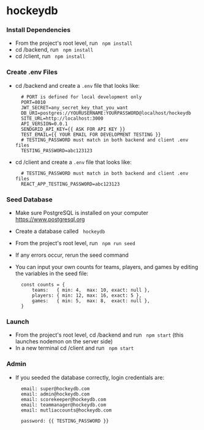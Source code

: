 # hockeydb

<!-- CMD + Shift + V to view markdown file in VS code -->

### Install Dependencies
- From the project's root level, run &nbsp; `npm install`
- cd /backend, run &nbsp; `npm install`
- cd /client, run &nbsp; `npm install`


### Create .env Files
- cd /backend and create a `.env` file that looks like:

        # PORT is defined for local development only
        PORT=8010
        JWT_SECRET=any_secret_key_that_you_want
        DB_URI=postgres://YOURUSERNAME:YOURPASSWORD@localhost/hockeydb
        SITE_URL=http://localhost:3000
        API_VERSION=0.0.1
        SENDGRID_API_KEY={{ ASK FOR API KEY }}
        TEST_EMAIL={{ YOUR EMAIL FOR DEVELOPMENT TESTING }}
        # TESTING_PASSWORD must match in both backend and client .env files
        TESTING_PASSWORD=abc123123

- cd /client and create a `.env` file that looks like:

        # TESTING_PASSWORD must match in both backend and client .env files
        REACT_APP_TESTING_PASSWORD=abc123123

### Seed Database
- Make sure PostgreSQL is installed on your computer https://www.postgresql.org
- Create a database called &nbsp; `hockeydb`
- From the project's root level, run &nbsp; `npm run seed`
- If any errors occur, rerun the seed command
- You can input your own counts for teams, players, and games by editing the variables in the seed file:
        
        const counts = {
            teams:   { min: 4,  max: 10, exact: null },
            players: { min: 12, max: 16, exact: 5 },
            games:   { min: 5,  max: 8,  exact: null },  
        }

### Launch
- From the project's root level, cd /backend and run &nbsp; `npm start` (this launches nodemon on the server side)
- In a new terminal cd /client and run &nbsp; `npm start`

### Admin
- If you seeded the database correctly, login credentials are:
        
        email: super@hockeydb.com
        email: admin@hockeydb.com
        email: scorekeeper@hockeydb.com
        email: teammanager@hockeydb.com
        email: mutliaccounts@hockeydb.com

        password: {{ TESTING_PASSWORD }}
